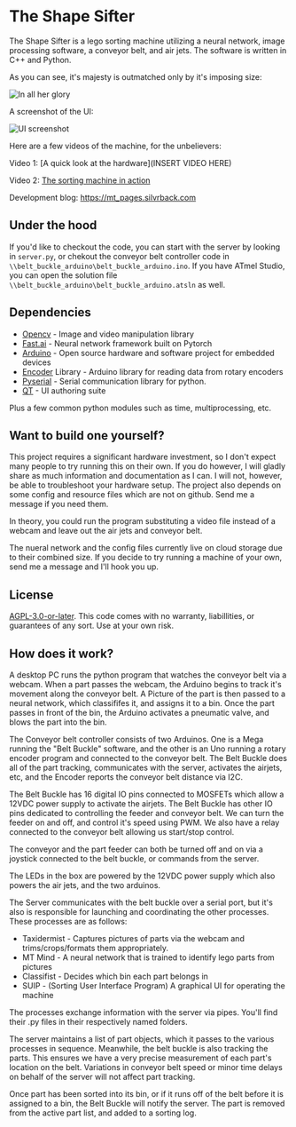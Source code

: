 # The Shape Sifter
The Shape Sifter is a lego sorting machine utilizing a neural network, image processing software, a conveyor belt, and air jets. The software is written in C++ and Python. 

As you can see, it's majesty is outmatched only by it's imposing size:


![In all her glory](https://i.imgur.com/L0vfOT7.jpg)


A screenshot of the UI:


![UI screenshot](https://i.imgur.com/bcjGmLM.png)

Here are a few videos of the machine, for the unbelievers:

Video 1: [A quick look at the hardware](INSERT VIDEO HERE)

Video 2: [The sorting machine in action](https://www.youtube.com/watch?v=0VHN3AZKY0E)

Development blog: https://mt_pages.silvrback.com


## Under the hood

If you'd like to checkout the code, you can start with the server by looking in `server.py`, or chekout the conveyor belt controller code in `\\belt_buckle_arduino\belt_buckle_arduino.ino`. If you have ATmel Studio, you can open the solution file `\\belt_buckle_arduino\belt_buckle_arduino.atsln` as well.


## Dependencies

* [Opencv](https://opencv.org) - Image and video manipulation library
* [Fast.ai](https://www.fast.ai/) - Neural network framework built on Pytorch
* [Arduino](https://www.arduino.cc/) - Open source hardware and software project for embedded devices
* [Encoder](https://www.pjrc.com/teensy/td_libs_Encoder.html) Library - Arduino library for reading data from rotary encoders
* [Pyserial](https://github.com/pyserial/pyserial) - Serial communication library for python.
* [QT](https://www.qt.io/) - UI authoring suite

Plus a few common python modules such as time, multiprocessing, etc.


## Want to build one yourself?

This project requires a significant hardware investment, so I don't expect many people to try running this on their own. If you do however, I will gladly share as much information and documentation as I can. I will not, however, be able to troubleshoot your hardware setup. The project also depends on some config and resource files which are not on github. Send me a message if you need them.

In theory, you could run the program substituting a video file instead of a webcam and leave out the air jets and conveyor belt. 

The nueral network and the config files currently live on cloud storage due to their combined size. If you decide to try running a machine of your own, send me a message and I'll hook you up. 

## License

[AGPL-3.0-or-later](https://choosealicense.com/licenses/agpl-3.0/#). This code comes with no warranty, liabillities, or guarantees of any sort. Use at your own risk.

## How does it work?

A desktop PC runs the python program that watches the conveyor belt via a webcam. When a part passes the webcam, the Arduino begins to track it's movement along the conveyor belt. A Picture of the part is then passed to a neural network, which classififes it, and assigns it to a bin. Once the part passes in front of the bin, the Arduino activates a pneumatic valve, and blows the part into the bin.

The Conveyor belt controller consists of two Arduinos. One is a Mega running the "Belt Buckle" software, and the other is an Uno running a rotary encoder program and connected to the conveyor belt. The Belt Buckle does all of the part tracking, communicates with the server, activates the airjets, etc, and the Encoder reports the conveyor belt distance via I2C.

The Belt Buckle has 16 digital IO pins connected to MOSFETs which allow a 12VDC power supply to activate the airjets. The Belt Buckle has other IO pins dedicated to controlling the feeder and conveyor belt. We can turn the feeder on and off, and control it's speed using PWM. We also have a relay connected to the conveyor belt allowing us start/stop control.

The conveyor and the part feeder can both be turned off and on via a joystick connected to the belt buckle, or commands from the server.

The LEDs in the box are powered by the 12VDC power supply which also powers the air jets, and the two arduinos.

The Server communicates with the belt buckle over a serial port, but it's also is responsible for launching and coordinating the other processes. These processes are as follows:

* Taxidermist - Captures pictures of parts via the webcam and trims/crops/formats them appropriately.
* MT Mind - A neural network that is trained to identify lego parts from pictures
* Classifist - Decides which bin each part belongs in
* SUIP - (Sorting User Interface Program) A graphical UI for operating the machine

The processes exchange information with the server via pipes. You'll find their .py files in their respectively named folders.

The server maintains a list of part objects, which it passes to the various processes in sequence. Meanwhile, the belt buckle is also tracking the parts. This ensures we have a very precise measurement of each part's location on the belt. Variations in conveyor belt speed or minor time delays on behalf of the server will not affect part tracking.

Once part has been sorted into its bin, or if it runs off of the belt before it is assigned to a bin, the Belt Buckle will notify the server. The part is removed from the active part list, and added to a sorting log.
